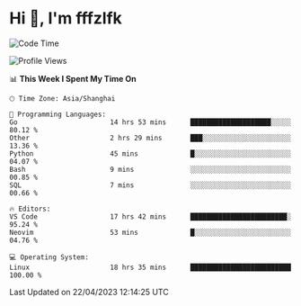 # Hi 👋, I'm fffzlfk

<!--START_SECTION:waka-->
![Code Time](http://img.shields.io/badge/Code%20Time-166%20hrs%2052%20mins-blue)

![Profile Views](http://img.shields.io/badge/Profile%20Views-0-blue)

📊 **This Week I Spent My Time On** 

```text
🕑︎ Time Zone: Asia/Shanghai

💬 Programming Languages: 
Go                       14 hrs 53 mins      ████████████████████░░░░░   80.12 % 
Other                    2 hrs 29 mins       ███░░░░░░░░░░░░░░░░░░░░░░   13.36 % 
Python                   45 mins             █░░░░░░░░░░░░░░░░░░░░░░░░   04.07 % 
Bash                     9 mins              ░░░░░░░░░░░░░░░░░░░░░░░░░   00.85 % 
SQL                      7 mins              ░░░░░░░░░░░░░░░░░░░░░░░░░   00.66 % 

🔥 Editors: 
VS Code                  17 hrs 42 mins      ████████████████████████░   95.24 % 
Neovim                   53 mins             █░░░░░░░░░░░░░░░░░░░░░░░░   04.76 % 

💻 Operating System: 
Linux                    18 hrs 35 mins      █████████████████████████   100.00 % 
```


 Last Updated on 22/04/2023 12:14:25 UTC
<!--END_SECTION:waka-->
